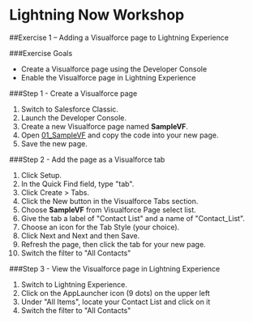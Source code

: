# Lightning Now Workshop

##Exercise 1 – Adding a Visualforce page to Lightning Experience

###Exercise Goals

* Create a Visualforce page using the Developer Console
* Enable the Visualforce page in Lightning Experience

###Step 1 - Create a Visualforce page
1. Switch to Salesforce Classic.
2. Launch the Developer Console.
3. Create a new Visualforce page named **SampleVF**.
4. Open [01_SampleVF](https://raw.githubusercontent.com/garazi/LightningNowWorkshop/exercise-1/Snippets/01_SampleVF.vfp) and copy the code into your new page.
5. Save the new page.

###Step 2 - Add the page as a Visualforce tab
1. Click Setup.
2. In the Quick Find field, type "tab".
3. Click Create > Tabs.
4. Click the New button in the Visualforce Tabs section.
5. Choose **SampleVF** from Visualforce Page select list.
6. Give the tab a label of "Contact List" and a name of "Contact_List".
7. Choose an icon for the Tab Style (your choice).
8. Click Next and Next and then Save.
9. Refresh the page, then click the tab for your new page.
10. Switch the filter to "All Contacts"

###Step 3 - View the Visualforce page in Lightning Experience
1. Switch to Lightning Experience.
2. Click on the AppLauncher icon (9 dots) on the upper left
3. Under "All Items", locate your Contact List and click on it
4. Switch the filter to "All Contacts"
